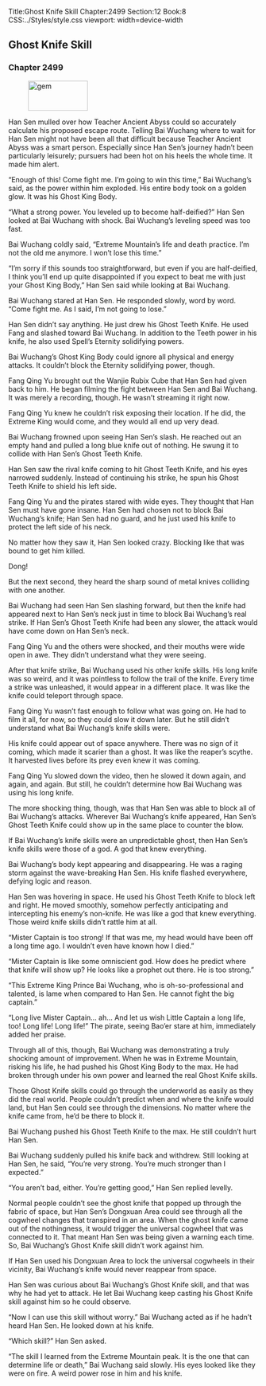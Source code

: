 Title:Ghost Knife Skill 
Chapter:2499 
Section:12 
Book:8 
CSS:../Styles/style.css 
viewport: width=device-width
  
## Ghost Knife Skill
### Chapter 2499
  
<figure>
	<img src="../Images/gem.gif" alt="gem" id="gem" width="120" height="60" />
</figure>
  

  
Han Sen mulled over how Teacher Ancient Abyss could so accurately calculate his proposed escape route. Telling Bai Wuchang where to wait for Han Sen might not have been all that difficult because Teacher Ancient Abyss was a smart person. Especially since Han Sen’s journey hadn’t been particularly leisurely; pursuers had been hot on his heels the whole time. It made him alert.

“Enough of this! Come fight me. I’m going to win this time,” Bai Wuchang’s said, as the power within him exploded. His entire body took on a golden glow. It was his Ghost King Body.

“What a strong power. You leveled up to become half-deified?” Han Sen looked at Bai Wuchang with shock. Bai Wuchang’s leveling speed was too fast.

Bai Wuchang coldly said, “Extreme Mountain’s life and death practice. I’m not the old me anymore. I won’t lose this time.”

“I’m sorry if this sounds too straightforward, but even if you are half-deified, I think you’ll end up quite disappointed if you expect to beat me with just your Ghost King Body,” Han Sen said while looking at Bai Wuchang.

Bai Wuchang stared at Han Sen. He responded slowly, word by word. “Come fight me. As I said, I’m not going to lose.”

Han Sen didn’t say anything. He just drew his Ghost Teeth Knife. He used Fang and slashed toward Bai Wuchang. In addition to the Teeth power in his knife, he also used Spell’s Eternity solidifying powers.

Bai Wuchang’s Ghost King Body could ignore all physical and energy attacks. It couldn’t block the Eternity solidifying power, though.

Fang Qing Yu brought out the Wanjie Rubix Cube that Han Sen had given back to him. He began filming the fight between Han Sen and Bai Wuchang. It was merely a recording, though. He wasn’t streaming it right now.

Fang Qing Yu knew he couldn’t risk exposing their location. If he did, the Extreme King would come, and they would all end up very dead.

Bai Wuchang frowned upon seeing Han Sen’s slash. He reached out an empty hand and pulled a long blue knife out of nothing. He swung it to collide with Han Sen’s Ghost Teeth Knife.

Han Sen saw the rival knife coming to hit Ghost Teeth Knife, and his eyes narrowed suddenly. Instead of continuing his strike, he spun his Ghost Teeth Knife to shield his left side.

Fang Qing Yu and the pirates stared with wide eyes. They thought that Han Sen must have gone insane. Han Sen had chosen not to block Bai Wuchang’s knife; Han Sen had no guard, and he just used his knife to protect the left side of his neck.

No matter how they saw it, Han Sen looked crazy. Blocking like that was bound to get him killed.

Dong!

But the next second, they heard the sharp sound of metal knives colliding with one another.

Bai Wuchang had seen Han Sen slashing forward, but then the knife had appeared next to Han Sen’s neck just in time to block Bai Wuchang’s real strike. If Han Sen’s Ghost Teeth Knife had been any slower, the attack would have come down on Han Sen’s neck.

Fang Qing Yu and the others were shocked, and their mouths were wide open in awe. They didn’t understand what they were seeing.

After that knife strike, Bai Wuchang used his other knife skills. His long knife was so weird, and it was pointless to follow the trail of the knife. Every time a strike was unleashed, it would appear in a different place. It was like the knife could teleport through space.

Fang Qing Yu wasn’t fast enough to follow what was going on. He had to film it all, for now, so they could slow it down later. But he still didn’t understand what Bai Wuchang’s knife skills were.

His knife could appear out of space anywhere. There was no sign of it coming, which made it scarier than a ghost. It was like the reaper’s scythe. It harvested lives before its prey even knew it was coming.

Fang Qing Yu slowed down the video, then he slowed it down again, and again, and again. But still, he couldn’t determine how Bai Wuchang was using his long knife.

The more shocking thing, though, was that Han Sen was able to block all of Bai Wuchang’s attacks. Wherever Bai Wuchang’s knife appeared, Han Sen’s Ghost Teeth Knife could show up in the same place to counter the blow.

If Bai Wuchang’s knife skills were an unpredictable ghost, then Han Sen’s knife skills were those of a god. A god that knew everything.

Bai Wuchang’s body kept appearing and disappearing. He was a raging storm against the wave-breaking Han Sen. His knife flashed everywhere, defying logic and reason.

Han Sen was hovering in space. He used his Ghost Teeth Knife to block left and right. He moved smoothly, somehow perfectly anticipating and intercepting his enemy’s non-knife. He was like a god that knew everything. Those weird knife skills didn’t rattle him at all.

“Mister Captain is too strong! If that was me, my head would have been off a long time ago. I wouldn’t even have known how I died.”

“Mister Captain is like some omniscient god. How does he predict where that knife will show up? He looks like a prophet out there. He is too strong.”

“This Extreme King Prince Bai Wuchang, who is oh-so-professional and talented, is lame when compared to Han Sen. He cannot fight the big captain.”

“Long live Mister Captain… ah… And let us wish Little Captain a long life, too! Long life! Long life!” The pirate, seeing Bao’er stare at him, immediately added her praise.

Through all of this, though, Bai Wuchang was demonstrating a truly shocking amount of improvement. When he was in Extreme Mountain, risking his life, he had pushed his Ghost King Body to the max. He had broken through under his own power and learned the real Ghost Knife skills.

Those Ghost Knife skills could go through the underworld as easily as they did the real world. People couldn’t predict when and where the knife would land, but Han Sen could see through the dimensions. No matter where the knife came from, he’d be there to block it.

Bai Wuchang pushed his Ghost Teeth Knife to the max. He still couldn’t hurt Han Sen.

Bai Wuchang suddenly pulled his knife back and withdrew. Still looking at Han Sen, he said, “You’re very strong. You’re much stronger than I expected.”

“You aren’t bad, either. You’re getting good,” Han Sen replied levelly.

Normal people couldn’t see the ghost knife that popped up through the fabric of space, but Han Sen’s Dongxuan Area could see through all the cogwheel changes that transpired in an area. When the ghost knife came out of the nothingness, it would trigger the universal cogwheel that was connected to it. That meant Han Sen was being given a warning each time. So, Bai Wuchang’s Ghost Knife skill didn’t work against him.

If Han Sen used his Dongxuan Area to lock the universal cogwheels in their vicinity, Bai Wuchang’s knife would never reappear from space.

Han Sen was curious about Bai Wuchang’s Ghost Knife skill, and that was why he had yet to attack. He let Bai Wuchang keep casting his Ghost Knife skill against him so he could observe.

“Now I can use this skill without worry.” Bai Wuchang acted as if he hadn’t heard Han Sen. He looked down at his knife.

“Which skill?” Han Sen asked.

“The skill I learned from the Extreme Mountain peak. It is the one that can determine life or death,” Bai Wuchang said slowly. His eyes looked like they were on fire. A weird power rose in him and his knife.